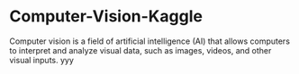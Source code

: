 # Computer-Vision-Kaggle
Computer vision is a field of artificial intelligence (AI) that allows computers to interpret and analyze visual data, such as images, videos, and other visual inputs. 
yyy
